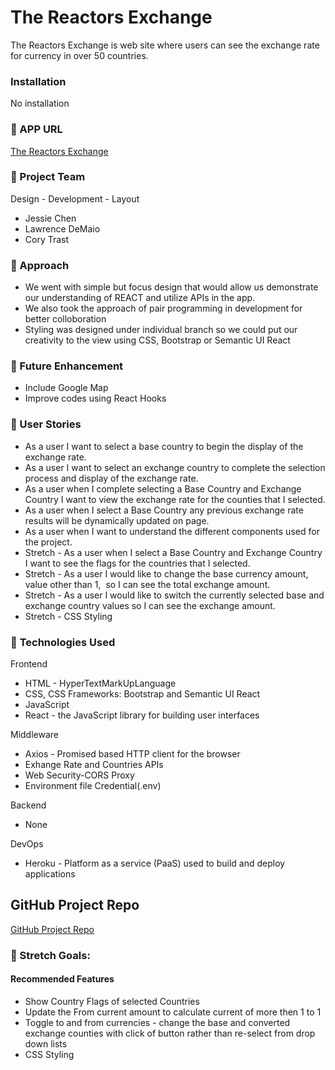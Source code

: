 #  **The Reactors Exchange**

The Reactors Exchange is web site where users can see the exchange rate for currency in over 50 countries. 

### Installation

No installation

### &#x1F535; APP URL
<a href="http://reactors-exchange.herokuapp.com/" target="_blank">The Reactors Exchange</a>

### &#x1F535; Project Team
Design - Development - Layout

<ul>
<li>Jessie Chen</li>
<li>Lawrence DeMaio</li>
<li>Cory Trast</li>
</ul>


### &#x1F535; Approach 
<ul>
<li>We went with simple but focus design that would allow us demonstrate our understanding of REACT and utilize APIs in the app. </li>

<li>We also took the approach of pair programming in development for better colloboration </li>

<li>Styling was designed under individual branch so we could put our creativity to the view using CSS, Bootstrap or 
Semantic UI React</li>
</ul>

### &#x1F535; Future Enhancement
<ul>
<li>Include Google Map</li>
<li>Improve codes using React Hooks</li>
</ul>


### &#x1F535; User Stories
* As a user I want to select a base country to begin the display of the exchange rate.
* As a user I want to select an exchange country to complete the selection process and display of the exchange rate.
* As a user when I complete selecting a Base Country and Exchange Country I want to view the exchange rate for the counties that I selected.
* As a user when I select a Base Country any previous exchange rate results will be dynamically updated on page.
* As a user when I want to understand the different components used for the project.
* Stretch - As a user when I select a Base Country and Exchange Country I want to see the flags for the countries that I selected.
* Stretch - As a user I would like to change the base currency amount, value other than 1,  so I can see the total exchange amount.
* Stretch - As a user I would like to switch the currently selected base and exchange country values so I can see the exchange amount.
* Stretch - CSS Styling


### &#x1F535; **Technologies Used**


Frontend
<ul>
<li>HTML - HyperTextMarkUpLanguage </li>
<li>CSS, CSS Frameworks: Bootstrap and Semantic UI React </li>
<li>JavaScript </li>
<li>React - the JavaScript library for building user interfaces</li>
</ul>
Middleware
<ul>
<li>Axios - Promised based HTTP client for the browser</li>
<li>Exhange Rate and Countries APIs</li>
<li>Web Security-CORS Proxy</li>
<li>Environment file Credential(.env) </li>

</ul>
Backend
<ul>
<li>None</li>
</ul>

DevOps
<ul>
<li>Heroku - Platform as a service (PaaS) used to build and deploy applications</li>
</ul>



## GitHub Project Repo
<a href="https://github.com/ctrast/project-3" target="_blank">GitHub Project Repo</a>


### &#x1F535; Stretch Goals:
#### Recommended Features
* Show Country Flags of selected Countries
* Update the From current amount to calculate current of more then 1 to 1
*  Toggle to and from currencies - change the base and converted exchange counties with click of button rather than re-select from drop down lists
* CSS Styling 


